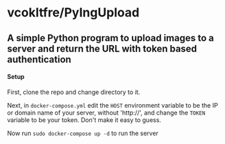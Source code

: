 # vcokltfre/PyIngUpload

## A simple Python program to upload images to a server and return the URL with token based authentication

#### Setup

First, clone the repo and change directory to it.

Next, in `docker-compose.yml` edit the `HOST` environment variable to be the IP or domain name of your server, without 'http://', and change the `TOKEN` variable to be your token. Don't make it easy to guess.

Now run `sudo docker-compose up -d` to run the server